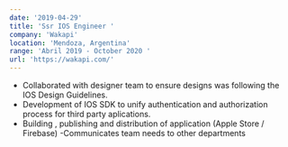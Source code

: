 ```yaml
---
date: '2019-04-29'
title: 'Ssr IOS Engineer '
company: 'Wakapi'
location: 'Mendoza, Argentina'
range: 'Abril 2019 - October 2020 '
url: 'https://wakapi.com/'
---
```


- Collaborated with designer team to ensure designs was following the IOS Design Guidelines.
- Development of IOS SDK to unify authentication and authorization process for third party aplications.
- Building , publishing and distribution of application (Apple Store / Firebase)
  -Communicates team needs to other departments
